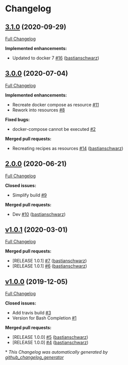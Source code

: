 # Changelog

## [3.1.0](https://github.com/codenamephp/chef.cookbook.docker/tree/3.1.0) (2020-09-29)

[Full Changelog](https://github.com/codenamephp/chef.cookbook.docker/compare/3.0.0...3.1.0)

**Implemented enhancements:**

- Updated to docker 7 [\#16](https://github.com/codenamephp/chef.cookbook.docker/pull/16) ([bastianschwarz](https://github.com/bastianschwarz))

## [3.0.0](https://github.com/codenamephp/chef.cookbook.docker/tree/3.0.0) (2020-07-04)

[Full Changelog](https://github.com/codenamephp/chef.cookbook.docker/compare/2.0.0...3.0.0)

**Implemented enhancements:**

- Recreate docker compose as resource [\#11](https://github.com/codenamephp/chef.cookbook.docker/issues/11)
- Rework into resources [\#8](https://github.com/codenamephp/chef.cookbook.docker/issues/8)

**Fixed bugs:**

- docker-compose cannot be executed [\#2](https://github.com/codenamephp/chef.cookbook.docker/issues/2)

**Merged pull requests:**

- Recreating recipes as resources [\#14](https://github.com/codenamephp/chef.cookbook.docker/pull/14) ([bastianschwarz](https://github.com/bastianschwarz))

## [2.0.0](https://github.com/codenamephp/chef.cookbook.docker/tree/2.0.0) (2020-06-21)

[Full Changelog](https://github.com/codenamephp/chef.cookbook.docker/compare/v1.0.1...2.0.0)

**Closed issues:**

- Simplify build [\#9](https://github.com/codenamephp/chef.cookbook.docker/issues/9)

**Merged pull requests:**

- Dev [\#10](https://github.com/codenamephp/chef.cookbook.docker/pull/10) ([bastianschwarz](https://github.com/bastianschwarz))

## [v1.0.1](https://github.com/codenamephp/chef.cookbook.docker/tree/v1.0.1) (2020-03-01)

[Full Changelog](https://github.com/codenamephp/chef.cookbook.docker/compare/v1.0.0...v1.0.1)

**Merged pull requests:**

- \[RELEASE  1.0.1\] [\#7](https://github.com/codenamephp/chef.cookbook.docker/pull/7) ([bastianschwarz](https://github.com/bastianschwarz))
- \[RELEASE 1.0.1\] [\#6](https://github.com/codenamephp/chef.cookbook.docker/pull/6) ([bastianschwarz](https://github.com/bastianschwarz))

## [v1.0.0](https://github.com/codenamephp/chef.cookbook.docker/tree/v1.0.0) (2019-12-05)

[Full Changelog](https://github.com/codenamephp/chef.cookbook.docker/compare/951a0df238d8e441008f098178f5366882a6e3d0...v1.0.0)

**Closed issues:**

- Add travis build [\#3](https://github.com/codenamephp/chef.cookbook.docker/issues/3)
- Version for Bash Completion [\#1](https://github.com/codenamephp/chef.cookbook.docker/issues/1)

**Merged pull requests:**

- \[RELEASE 1.0.0\] [\#5](https://github.com/codenamephp/chef.cookbook.docker/pull/5) ([bastianschwarz](https://github.com/bastianschwarz))
- \[RELEASE 1.0.0\] [\#4](https://github.com/codenamephp/chef.cookbook.docker/pull/4) ([bastianschwarz](https://github.com/bastianschwarz))



\* *This Changelog was automatically generated by [github_changelog_generator](https://github.com/github-changelog-generator/github-changelog-generator)*
